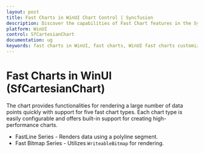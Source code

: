 ```yaml
---
layout: post
title: Fast Charts in WinUI Chart Control | Syncfusion
description: Discover the capabilities of Fast Chart features in the Syncfusion® WinUI Chart (SfCartesianChart) control and learn how to configure them for high-performance charting.
platform: WinUI
control: SfCartesianChart
documentation: ug
keywords: fast charts in WinUI, fast charts, WinUI fast charts customization, Syncfusion WinUI fast charts, WinUI SfCartesianChart.
---
```


# Fast Charts in WinUI (SfCartesianChart)

The chart provides functionalities for rendering a large number of data points quickly with support for five fast chart types. Each chart type is easily configurable and offers built-in support for creating high-performance charts.

* FastLine Series - Renders data using a polyline segment.
* Fast Bitmap Series - Utilizes `WriteableBitmap` for rendering.
